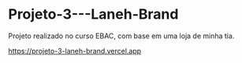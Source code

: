 # Projeto-3---Laneh-Brand

Projeto realizado no curso EBAC, com base em uma loja de minha tia.

https://projeto-3-laneh-brand.vercel.app
